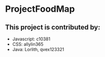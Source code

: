 # ProjectFoodMap

## This project is contributed by:
- Javascript: c10381
- CSS: allylin365
- Java: Lorlith, qvex123321
